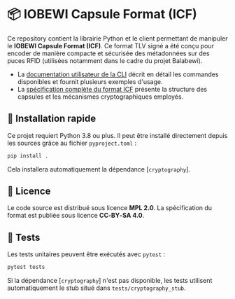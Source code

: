 # 📦 IOBEWI Capsule Format (ICF)

Ce repository contient la librairie Python et le client permettant de  manipuler 
le **IOBEWI Capsule Format (ICF)**. Ce format TLV signé a été conçu pour encoder
 de manière compacte et sécurisée des métadonnées sur  des puces RFID (utilisées 
 notamment dans le cadre du projet Balabewi).

- La [documentation utilisateur de la CLI](cli/README.md) décrit en détail
  les commandes disponibles et fournit plusieurs exemples d'usage.
- La [spécification complète du format ICF](doc/SPEC-ICF.md) présente la structure
  des capsules et les mécanismes cryptographiques employés.

## 🔧 Installation rapide


Ce projet requiert Python 3.8 ou plus. Il peut être installé
directement depuis les sources grâce au fichier `pyproject.toml` :

```bash
pip install .
```
Cela installera automatiquement la dépendance [`cryptography`].

## 📄 Licence

Le code source est distribué sous licence **MPL 2.0**. La spécification du format
est publiée sous licence **CC‑BY‑SA 4.0**.

## 🧪 Tests

Les tests unitaires peuvent être exécutés avec `pytest` :

```bash
pytest tests
```

Si la dépendance [`cryptography`] n'est pas disponible, les tests utilisent
automatiquement le stub situé dans `tests/cryptography_stub`.
